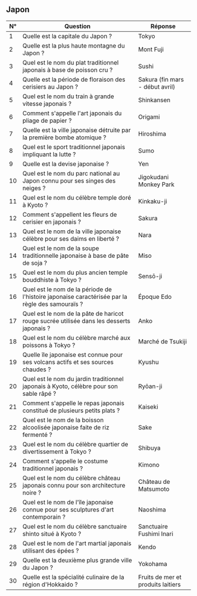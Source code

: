 ## Japon

| N° | Question                                                                                        | Réponse                            |
|----|-------------------------------------------------------------------------------------------------|------------------------------------|
| 1  | Quelle est la capitale du Japon ?                                                               | Tokyo                              |
| 2  | Quelle est la plus haute montagne du Japon ?                                                    | Mont Fuji                          |
| 3  | Quel est le nom du plat traditionnel japonais à base de poisson cru ?                           | Sushi                              |
| 4  | Quelle est la période de floraison des cerisiers au Japon ?                                     | Sakura (fin mars - début avril)    |
| 5  | Quel est le nom du train à grande vitesse japonais ?                                            | Shinkansen                         |
| 6  | Comment s'appelle l'art japonais du pliage de papier ?                                          | Origami                            |
| 7  | Quelle est la ville japonaise détruite par la première bombe atomique ?                         | Hiroshima                          |
| 8  | Quel est le sport traditionnel japonais impliquant la lutte ?                                   | Sumo                               |
| 9  | Quelle est la devise japonaise ?                                                                | Yen                                |
| 10 | Quel est le nom du parc national au Japon connu pour ses singes des neiges ?                    | Jigokudani Monkey Park             |
| 11 | Quel est le nom du célèbre temple doré à Kyoto ?                                                | Kinkaku-ji                         |
| 12 | Comment s'appellent les fleurs de cerisier en japonais ?                                        | Sakura                             |
| 13 | Quel est le nom de la ville japonaise célèbre pour ses daims en liberté ?                       | Nara                               |
| 14 | Quel est le nom de la soupe traditionnelle japonaise à base de pâte de soja ?                   | Miso                               |
| 15 | Quel est le nom du plus ancien temple bouddhiste à Tokyo ?                                      | Sensō-ji                           |
| 16 | Quel est le nom de la période de l'histoire japonaise caractérisée par la règle des samouraïs ? | Époque Edo                         |
| 17 | Quel est le nom de la pâte de haricot rouge sucrée utilisée dans les desserts japonais ?        | Anko                               |
| 18 | Quel est le nom du célèbre marché aux poissons à Tokyo ?                                        | Marché de Tsukiji                  |
| 19 | Quelle île japonaise est connue pour ses volcans actifs et ses sources chaudes ?                | Kyushu                             |
| 20 | Quel est le nom du jardin traditionnel japonais à Kyoto, célèbre pour son sable râpé ?          | Ryōan-ji                           |
| 21 | Comment s'appelle le repas japonais constitué de plusieurs petits plats ?                       | Kaiseki                            |
| 22 | Quel est le nom de la boisson alcoolisée japonaise faite de riz fermenté ?                      | Sake                               |
| 23 | Quel est le nom du célèbre quartier de divertissement à Tokyo ?                                 | Shibuya                            |
| 24 | Comment s'appelle le costume traditionnel japonais ?                                            | Kimono                             |
| 25 | Quel est le nom du célèbre château japonais connu pour son architecture noire ?                 | Château de Matsumoto               |
| 26 | Quel est le nom de l'île japonaise connue pour ses sculptures d'art contemporain ?              | Naoshima                           |
| 27 | Quel est le nom du célèbre sanctuaire shinto situé à Kyoto ?                                    | Sanctuaire Fushimi Inari           |
| 28 | Quel est le nom de l'art martial japonais utilisant des épées ?                                 | Kendo                              |
| 29 | Quelle est la deuxième plus grande ville du Japon ?                                             | Yokohama                           |
| 30 | Quelle est la spécialité culinaire de la région d'Hokkaido ?                                    | Fruits de mer et produits laitiers |
